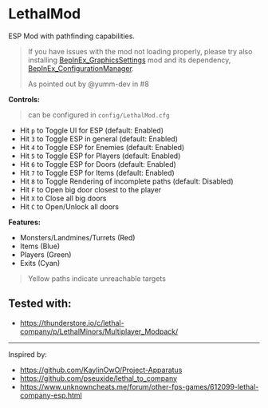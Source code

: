 # LethalMod

ESP Mod with pathfinding capabilities.

> If you have issues with the mod not loading properly, please try also installing
> [BepInEx_GraphicsSettings](https://thunderstore.io/c/lethal-company/p/BepInEx_Unofficial/BepInEx_GraphicsSettings/) mod and its dependency, [BepInEx_ConfigurationManager](https://thunderstore.io/c/lethal-company/p/BepInEx_Unofficial/BepInEx_ConfigurationManager/).
>
> As pointed out by @yumm-dev in #8

**Controls:**

> can be configured in `config/LethalMod.cfg`

- Hit `p` to Toggle UI for ESP (default: Enabled)
- Hit `3` to Toggle ESP in general (default: Enabled)
- Hit `4` to Toggle ESP for Enemies (default: Enabled)
- Hit `5` to Toggle ESP for Players (default: Enabled)
- Hit `6` to Toggle ESP for Doors (default: Enabled)
- Hit `7` to Toggle ESP for Items (default: Enabled)
- Hit `8` to Toggle Rendering of incomplete paths (default: Disabled)
- Hit `F` to Open big door closest to the player
- Hit `X` to Close all big doors
- Hit `C` to Open/Unlock all doors

**Features:**

- Monsters/Landmines/Turrets (Red)
- Items (Blue)
- Players (Green)
- Exits (Cyan)

> Yellow paths indicate unreachable targets

## Tested with:

- https://thunderstore.io/c/lethal-company/p/LethalMinors/Multiplayer_Modpack/

---

Inspired by:

- https://github.com/KaylinOwO/Project-Apparatus
- https://github.com/pseuxide/lethal_to_company
- https://www.unknowncheats.me/forum/other-fps-games/612099-lethal-company-esp.html
